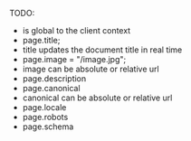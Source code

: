 TODO:
- is global to the client context
- page.title;
- title updates the document title in real time
- page.image = "/image.jpg";
- image can be absolute or relative url
- page.description
- page.canonical
- canonical can be absolute or relative url
- page.locale
- page.robots
- page.schema
